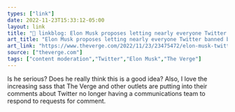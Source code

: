 ```yaml
---
types: ["link"]
date: 2022-11-23T15:33:12-05:00
layout: link
title: "🔗 linkblog: Elon Musk proposes letting nearly everyone Twitter banned back on the site - The Verge'"
art_title: "Elon Musk proposes letting nearly everyone Twitter banned back on the site - The Verge"
art_link: "https://www.theverge.com/2022/11/23/23475472/elon-musk-twitter-unbanning-suspended-accounts-law-spam-amnesty"
source: ["theverge.com"]
tags: ["content moderation","Twitter","Elon Musk","The Verge"]
---
```

Is he serious? Does he really think this is a good idea? Also, I love the increasing sass that The Verge and other outlets are putting into their comments about Twitter no longer having a communications team to respond to requests for comment.  
 
